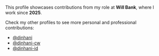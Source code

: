 This profile showcases contributions from my role at <strong>Will Bank</strong>, where I work since <strong>2025</strong>.

Check my other profiles to see more personal and professional contributions:

<ul>
  <li><a href="https://github.com/dinhani">@dinhani</li>
  <li><a href="https://github.com/dinhani-cw">@dinhani-cw</li>
  <li><a href="https://github.com/dinhani-id">@dinhani-id</li>
</ul>
